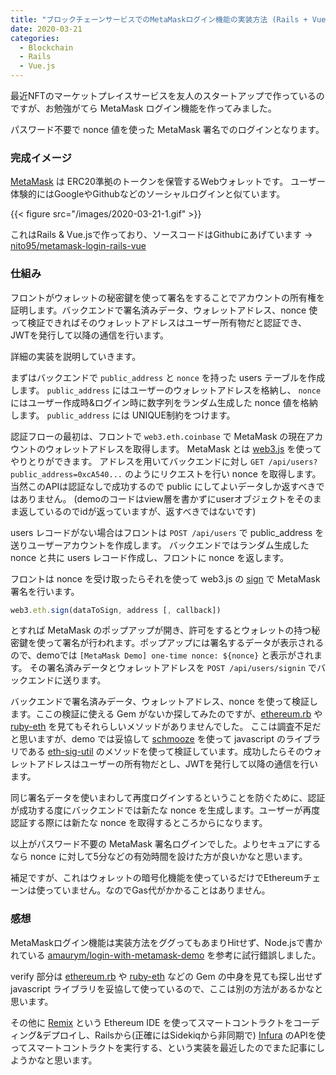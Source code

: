```yaml
---
title: "ブロックチェーンサービスでのMetaMaskログイン機能の実装方法 (Rails + Vue.js)"
date: 2020-03-21
categories:
  - Blockchain
  - Rails
  - Vue.js
---
```


最近NFTのマーケットプレイスサービスを友人のスタートアップで作っているのですが、お勉強がてら MetaMask ログイン機能を作ってみました。

パスワード不要で nonce 値を使った MetaMask 署名でのログインとなります。

### 完成イメージ
[MetaMask](https://metamask.io/) は ERC20準拠のトークンを保管するWebウォレットです。
ユーザー体験的にはGoogleやGithubなどのソーシャルログインと似ています。

{{< figure src="/images/2020-03-21-1.gif" >}}

これはRails & Vue.jsで作っており、ソースコードはGithubにあげています → [nito95/metamask-login-rails-vue](https://github.com/nito95/metamask-login-rails-vue)

### 仕組み
フロントがウォレットの秘密鍵を使って署名をすることでアカウントの所有権を証明します。バックエンドで署名済みデータ、ウォレットアドレス、nonce 使って検証できればそのウォレットアドレスはユーザー所有物だと認証でき、JWTを発行して以降の通信を行います。

詳細の実装を説明していきます。

まずはバックエンドで `public_address` と `nonce` を持った users テーブルを作成します。
`public_address` にはユーザーのウォレットアドレスを格納し、 `nonce` にはユーザー作成時&ログイン時に数字列をランダム生成した nonce 値を格納します。 `public_address` には UNIQUE制約をつけます。

認証フローの最初は、フロントで `web3.eth.coinbase` で MetaMask の現在アカウントのウォレットアドレスを取得します。
MetaMask とは [web3.js](https://web3js.readthedocs.io/) を使ってやりとりができます。
アドレスを用いてバックエンドに対し `GET /api/users?public_address=0xcA540...` のようにリクエストを行い nonce を取得します。
当然このAPIは認証なしで成功するので public にしてよいデータしか返すべきではありません。
(demoのコードはview層を書かずにuserオブジェクトをそのまま返しているのでidが返っていますが、返すべきではないです)

users レコードがない場合はフロントは `POST /api/users` で public_address を送りユーザーアカウントを作成します。
バックエンドではランダム生成した nonce と共に users レコード作成し、フロントに nonce を返します。

フロントは nonce を受け取ったらそれを使って web3.js の [sign](https://web3js.readthedocs.io/en/v1.3.4/web3-eth.html?highlight=getBalance#sign) で MetaMask 署名を行います。

```javascript
web3.eth.sign(dataToSign, address [, callback])
```

とすれば MetaMask のポップアップが開き、許可をするとウォレットの持つ秘密鍵を使って署名が行われます。ポップアップには署名するデータが表示されるので、demoでは `[MetaMask Demo] one-time nonce: ${nonce}` と表示がされます。
その署名済みデータとウォレットアドレスを `POST /api/users/signin` でバックエンドに送ります。

バックエンドで署名済みデータ、ウォレットアドレス、nonce を使って検証します。ここの検証に使える Gem がないか探してみたのですが、[ethereum.rb](https://github.com/EthWorks/ethereum.rb) や [ruby-eth](https://github.com/se3000/ruby-eth) を見てもそれらしいメソッドがありませんでした。
ここは調査不足だと思いますが、demo では妥協して [schmooze](https://github.com/Shopify/schmooze) を使って javascript のライブラリである [eth-sig-util](https://github.com/MetaMask/eth-sig-util) のメソッドを使って検証しています。成功したらそのウォレットアドレスはユーザーの所有物だとし、JWTを発行して以降の通信を行います。

同じ署名データを使いまわして再度ログインするということを防ぐために、認証が成功する度にバックエンドでは新たな nonce を生成します。ユーザーが再度認証する際には新たな nonce を取得するところからになります。

以上がパスワード不要の MetaMask 署名ログインでした。よりセキュアにするなら nonce に対して5分などの有効時間を設けた方が良いかなと思います。

補足ですが、これはウォレットの暗号化機能を使っているだけでEthereumチェーンは使っていません。なのでGas代がかかることはありません。

### 感想
MetaMaskログイン機能は実装方法をググってもあまりHitせず、Node.jsで書かれている [amaurym/login-with-metamask-demo](https://github.com/amaurym/login-with-metamask-demo) を参考に試行錯誤しました。

verify 部分は [ethereum.rb](https://github.com/EthWorks/ethereum.rb) や [ruby-eth](https://github.com/se3000/ruby-eth) などの Gem の中身を見ても探し出せず javascript ライブラリを妥協して使っているので、ここは別の方法があるかなと思います。

その他に [Remix](https://remix.ethereum.org/) という Ethereum IDE を使ってスマートコントラクトをコーディング&デプロイし、Railsから(正確にはSidekiqから非同期で) [Infura](https://infura.io/) のAPIを使ってスマートコントラクトを実行する、という実装を最近したのでまた記事にしようかなと思います。
